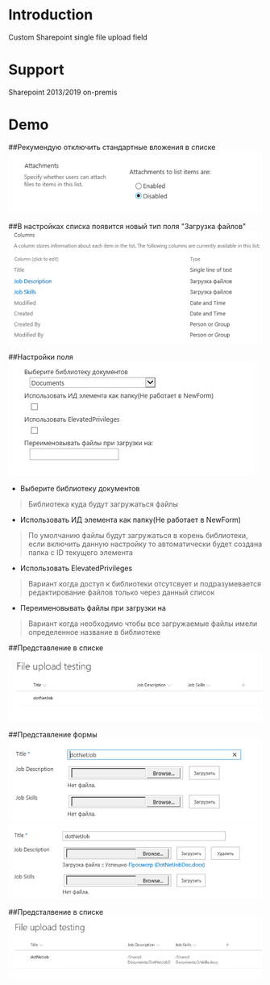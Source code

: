 # Introduction 
Custom Sharepoint single file upload field

# Support
Sharepoint 2013/2019 on-premis


# Demo

##Рекумендую отключить стандартные вложения в списке
![Demo](Resources/Screenshot_1.png)

##В настройках списка появится новый тип поля "Загрузка файлов"
![Demo](Resources/Screenshot_2.png)


##Настройки поля
![Demo](Resources/Screenshot_3.png)

- Выберите библиотеку документов
>Библиотека куда будут загружаться файлы
- Использовать ИД элемента как папку(Не работает в NewForm)
>По умолчанию файлы будут загружаться в корень библиотеки, если включить данную настройку то автоматически будет создана папка с ID текущего элемента
- Использовать ElevatedPrivileges
>Вариант когда доступ к библиотеки отсутсвует и подразумевается редактирование файлов только через данный список
- Переименовывать файлы при загрузки на
>Вариант когда необходимо чтобы все загружаемые файлы имели определенное название в библиотеке

##Представление в списке
![Demo](Resources/Screenshot_4.png)

##Представление формы
![Demo](Resources/Screenshot_5.png)
![Demo](Resources/Screenshot_6.png)

##Предсталвение в списке
![Demo](Resources/Screenshot_7.png)